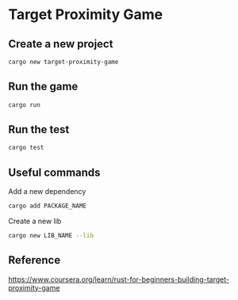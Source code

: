 # Target Proximity Game

## Create a new project

```bash
cargo new target-proximity-game
```

## Run the game

```bash
cargo run
```

## Run the test

```bash
cargo test
```

## Useful commands

Add a new dependency

```bash
cargo add PACKAGE_NAME
```

Create a new lib

```bash
cargo new LIB_NAME --lib
```

## Reference

https://www.coursera.org/learn/rust-for-beginners-building-target-proximity-game
